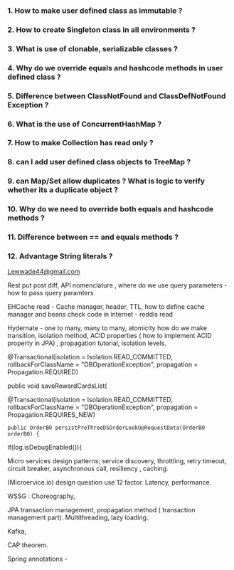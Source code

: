 ### 1. How to make user defined class as immutable ?
### 2. How to create Singleton class in all environments ?
### 3. What is use of clonable, serializable classes ?
### 4. Why do we override equals and hashcode methods in user defined class ?
### 5. Difference between ClassNotFound and ClassDefNotFound Exception ?
### 6. What is the use of ConcurrentHashMap ?
### 7. How to make Collection has read only ?
### 8. can I add user defined class objects to TreeMap ?
### 9. can Map/Set allow duplicates ? What is logic to verify whether its a duplicate object ?
### 10. Why do we need to override both equals and hashcode methods ?
### 11. Difference between == and equals methods ?
### 12. Advantage String literals ?

Lewwade44@gmail.com

Rest put post diff, API nomenclature , where do we use query parameters - how to pass query paramters

EHCache read - Cache manager, header, TTL, how to define cache manager and beans check code in internet - reddis read

Hydernate - one to many, many to many, atomicity how do we make transition, isolation method, ACID properties ( how to implement ACID property in JPA) , propagation tutorial, isolation levels. 



@Transactional(isolation = Isolation.READ_COMMITTED, rollbackForClassName = "DBOperationException", propagation = Propagation.REQUIRED)

public void saveRewardCardsList(



@Transactional(isolation = Isolation.READ_COMMITTED, rollbackForClassName = "DBOperationException", propagation = Propagation.REQUIRES_NEW)

	public OrderBO persistPreThreeDSOrderLookUpRequestData(OrderBO orderBO) {

if(log.isDebugEnabled()){





Micro services design patterns; service discovery, throttling, retry timeout, circuit breaker, asynchronous call, resiliency , caching. 

(Microervice.io) design question use 12 factor. Latency, performance. 

WSSG : Choreography, 





JPA transaction management, propagation method ( transaction management part). Multithreading, lazy loading. 

Kafka, 





CAP theorem. 



Spring annotations - 
